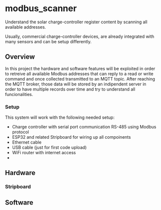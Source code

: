 # modbus_scanner
Understand the solar charge-controller register content by scanning all available addresses.

Usually, commercial charge-controller devices, are already integrated with many sensors and can be setup differently.


## Overview
In this project the hardware and software features will be exploited in order to retreive all available Modbus addresses that can reply to a read or write command and once collected transmitted to an MQTT topic.
After reaching the MQTT broker, those data will be stored by an indipendent server in order to have multiple records over time and try to understand all funcionalities.

### Setup
This system will work with the following needed setup:
- Charge controller with serial port communication RS-485 using Modbus protocol
- ESP32 and related Stripboard for wiring up all compoinents
- Ethernet cable
- USB cable (just for first code upload)
- WiFi router with internet access
- 

## Hardware

### Stripboard

## Software
